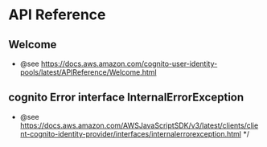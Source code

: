 # API Reference
## Welcome
 - @see https://docs.aws.amazon.com/cognito-user-identity-pools/latest/APIReference/Welcome.html
 ## cognito Error interface InternalErrorException
 - @see https://docs.aws.amazon.com/AWSJavaScriptSDK/v3/latest/clients/client-cognito-identity-provider/interfaces/internalerrorexception.html
 */